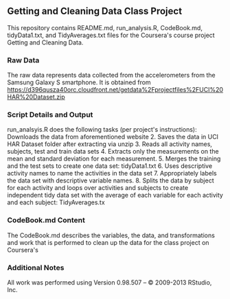 ## Getting and Cleaning Data Class Project  ##

This repository contains README.md, run_analysis.R, CodeBook.md,
tidyData1.txt, and TidyAverages.txt files for the Coursera's course project 
Getting and Cleaning Data.

### Raw Data ###
The raw data represents data
collected from the accelerometers from the Samsung Galaxy S smartphone. It is obtained from https://d396qusza40orc.cloudfront.net/getdata%2Fprojectfiles%2FUCI%20HAR%20Dataset.zip

### Script Details and Output ###
run_analsyis.R does the following tasks (per project's instructions):
Downloads the data from aforementioned website
2. Saves the data in UCI HAR Dataset folder after extracting via unzip
3.	Reads all activity names, subjects, test and train data sets
4.	Extracts only the measurements on the mean and standard deviation for each measurement. 
5.	Merges the training and the test sets to create one data set: tidyData1.txt
6.	Uses descriptive activity names to name the activities in the data set
7.	Appropriately labels the data set with descriptive variable names.
8.	Splits the data by subject for each activity and loops over activities and subjects to create independent tidy data set with the average of each variable for each activity and each subject: TidyAverages.tx


### CodeBook.md Content ###

The CodeBook.md describes the variables, the data, and transformations 
and work that is performed to clean up the data for the class project on Coursera's

### Additional Notes ###
All work was performed using Version 0.98.507 – © 2009-2013 RStudio, Inc.


